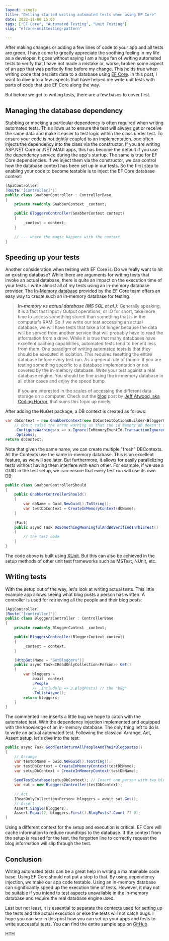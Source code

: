 ```yaml
---
layout: single
title: "Getting started writing automated tests when using EF Core"
date: 2022-11-08 15:03
tags: ["EF Core", "Automated Testing", "Unit Testing"]
slug: "efcore-unittesting-pattern"

---
```


After making changes or adding a few lines of code to your app and all tests are green, I have come to greatly appreciate the soothing feeling in my life as a developer. It goes without saying I am a huge fan of writing automated tests to verify that I have not made a mistake or, worse, broken some aspect of an app that was perfectly fine before my change. This holds true when writing code that persists data to a database using [EF Core](https://learn.microsoft.com/en-us/ef/core/?WT.mc_id=AZ-MVP-5003494). In this post, I want to dive into a few aspects that have helped me write unit tests with parts of code that use EF Core along the way.

<!-- more -->

But before we get to writing tests, there are a few bases to cover first.

## Managing the database dependency

Stubbing or mocking a particular dependency is often required when writing automated tests. This allows us to ensure the test will always get or receive the same data and make it easier to test logic within the class under test. To ensure your code is not tightly coupled to an implementation, one often injects the dependency into the class via the constructor. If you are writing ASP.NET Core or .NET MAUI apps, this has become the default if you use the dependency service during the app's startup. The same is true for EF Core dependencies. If we inject them via the constructor, we can control how the database context has been set up in our tests. So the first step to enabling your code to become testable is to inject the EF Core database context:

```c#
[ApiController]
[Route("[controller]")]
public class GnabberController : ControllerBase
{
    private readonly GnabberContext _context;

    public BloggersController(GnabberContext context)
    {
        _context = context;
    }
  
    // ... where the magic happens with the context
}
```



## Speeding up your tests

Another consideration when testing with EF Core is: Do we really want to hit an existing database? While there are arguments for writing tests that invoke an actual database, there is quite an impact on the execution time of your tests. I write almost all of my tests using an in-memory database provider. The [In-Memory database](https://learn.microsoft.com/en-us/ef/core/providers/in-memory/?tabs=dotnet-core-cli&WT.mc_id=AZ-MVP-5003494) provided by the EF Core team offers an easy way to create such an in-memory database for testing.

> ***In-memory vs actual database (MS SQL et al.):*** Generally speaking, it is a fact that Input / Output operations, or IO for short, take more time to access something stored than something that is in the computer's RAM. So if we write our test accessing an actual database, we will have tests that take a lot longer because the data will be served from another service that will probably have to read the information from a drive. While it is true that many databases have excellent caching capabilities, automated tests tend to benefit less from them. One paradigm of writing automated tests is that they should be executed in isolation. This requires resetting the entire database before every test run. As a general rule of thumb: If you are testing something specific to a database implementation or not covered by the in-memory database. Write your test against a real database engine. You should be fine using the in-memory database in all other cases and enjoy the speed bump.
>
> If you are interested in the scales of accessing the different data storage on a computer. Check out the [blog](https://blog.codinghorror.com/the-infinite-space-between-words/) post by [Jeff Atwood, aka Coding Horror](https://blog.codinghorror.com/about-me/), that sums this topic up nicely.

After adding the NuGet package,  a DB context is created as follows:

```c#
var dbContext = new GnabberContext(new DbContextOptionsBuilder<BloggerContext>().UseInMemoryDatabase(dbName)
    // don't raise the error warning us that the in memory db doesn't support transactions
    .ConfigureWarnings(x => x.Ignore(InMemoryEventId.TransactionIgnoredWarning))
    .Options);
return dbContext;
```

Note that given the same name, we can create multiple "fresh" DBContexts. All the Contexts use the same in-memory database. This is an excellent feature, as we will see later. But furthermore, it allows for easily parallelizing tests without having them interfere with each other. For example, if we use a GUID in the test setup, we can ensure that every test run will use its own DB:

```c#
public class GnabberControllerShould
{
    public GnabberControllerShould()
    {
        var dbName = Guid.NewGuid().ToString();
        var testDbContext = CreateInMemoryContext(dbName);
    }
    
    [Fact]
    public async Task DoSomethingMeaningfulAndBeVerifiedInThisTest()
    {
        // the test code
    }
}
```

The code above is built using [XUnit](https://xunit.net/). But this can also be achieved in the setup methods of other unit test frameworks such as MSTest, NUnit, etc.

## Writing tests

With the setup out of the way, let's look at writing actual tests. This little example app allows seeing what blog posts a person has written. A controller is used for retrieving all the people and their blog posts:

```c#
[ApiController]
[Route("[controller]")]
public class BloggersController : ControllerBase
{
    private readonly BloggerContext _context;

    public BloggersController(BloggerContext context)
    {
        _context = context;
    }

    [HttpGet(Name = "GetBloggers")]
    public async Task<IReadOnlyCollection<Person>> Get()
    {
        var bloggers = 
            await _context
            .People
            // .Include(p => p.BlogPosts) // the "bug"
            .ToListAsync();
        return bloggers;
    }
}
```

The commented line inserts a little bug we hope to catch with the automated test. With the dependency injection implemented and equipped with the knowledge of an in-memory database. The only thing left to do is to write an actual automated test. Following the classical Arrange, Act, Assert setup, let's dive into the test:

```c#
public async Task GoodTestReturnAllPeopleAndTheirBlogpostss()
{
    // Arrange
    var testDbName = Guid.NewGuid().ToString();
    var testDbContext = CreateInMemoryContext(testDbName);
    var setupDbContext = CreateInMemoryContext(testDbName);
    
    SeedTestDatabase(setupDbContext); // Insert one person with two blog posts
    var sut = new BloggersController(testDbContext);
    
    // Act
    IReadOnlyCollection<Person> bloggers = await sut.Get();
    // Assert
    Assert.Single(bloggers);
    Assert.Equal(2, bloggers.First().BlogPosts?.Count ?? 0);
}

```

Using a different context for the setup and execution is critical. EF Core will cache information to reduce roundtrips to the database. If the context from the setup is reused for the test, the forgotten line to correctly request the blog information will slip through the test.

## Conclusion

Writing automated tests can be a great help in writing a maintainable code base. Using EF Core should not put a stop to that. By using dependency injection, we make our app code testable. Using an in-memory database can significantly speed up the execution time of tests. However, it may not be suitable if you intend to test aspects unavailable in the in-memory database and require the real database engine used.

Last but not least, it is essential to separate the contexts used for setting up the tests and the actual execution or else the tests will not catch bugs. I hope you can see in this post how you can set up your apps and tests to write successful tests. You can find the entire sample app on [GitHub](https://github.com/mallibone/EfCoreTesting).

HTH

